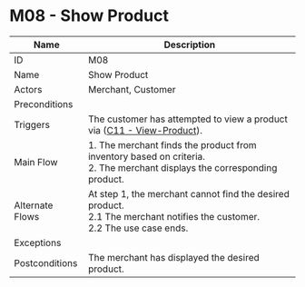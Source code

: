 # M08 - Show Product

| Name | Description|
| -----| -----------|
|ID | M08|
|Name| Show Product|
|Actors| Merchant, Customer|
|Preconditions| |
|Triggers| The customer has attempted to view a product via ([C11 - View-Product](../customer/C11-View-Product.md)).|
|Main Flow| 1. The merchant finds the product from inventory based on criteria.<br/> 2. The merchant displays the corresponding product.|
|Alternate Flows| At step 1, the merchant cannot find the desired product.<br/>2.1 The merchant notifies the customer.<br/>2.2 The use case ends.|
|Exceptions| |
|Postconditions| The merchant has displayed the desired product.|
